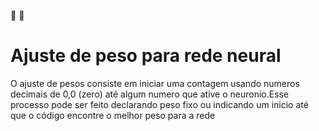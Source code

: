 🧠️ 🤖️



# Ajuste de peso  para rede neural

O  ajuste de pesos consiste em  iniciar uma contagem usando numeros decimais de 0,0 (zero) até algum numero que  ative o neuronio.Esse processo pode ser feito declarando peso fixo ou indicando um inicio até que o código encontre o melhor peso para a rede



